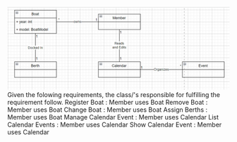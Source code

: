 ![image desc](umlobo.png)
Given the folowing requirements, the class/'s responsible for fulfilling the requirement follow.
Register Boat : Member uses Boat
Remove Boat : Member uses Boat
Change Boat : Member uses Boat
Assign Berths : Member uses Boat 
Manage Calendar Event : Member uses Calendar
List Calendar Events : Member uses Calendar
Show Calendar Event : Member uses Calendar





